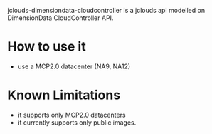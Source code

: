 jclouds-dimensiondata-cloudcontroller is a jclouds api modelled on DimensionData CloudController API.


# How to use it

- use a MCP2.0 datacenter (NA9, NA12)

# Known Limitations

- it supports only MCP2.0 datacenters
- it currently supports only public images.
